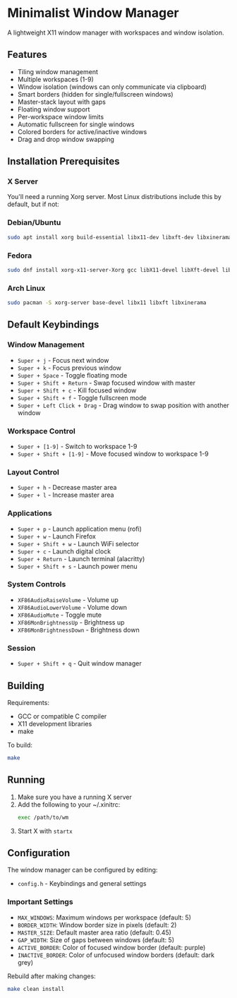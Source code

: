 # Minimalist Window Manager

A lightweight X11 window manager with workspaces and window isolation.

## Features

- Tiling window management
- Multiple workspaces (1-9)
- Window isolation (windows can only communicate via clipboard)
- Smart borders (hidden for single/fullscreen windows)
- Master-stack layout with gaps
- Floating window support
- Per-workspace window limits
- Automatic fullscreen for single windows
- Colored borders for active/inactive windows
- Drag and drop window swapping

## Installation Prerequisites

### X Server
You'll need a running Xorg server. Most Linux distributions include this by default, but if not:

### Debian/Ubuntu
```bash
sudo apt install xorg build-essential libx11-dev libxft-dev libxinerama-dev
```

### Fedora
```bash
sudo dnf install xorg-x11-server-Xorg gcc libX11-devel libXft-devel libXinerama-devel
```

### Arch Linux
```bash
sudo pacman -S xorg-server base-devel libx11 libxft libxinerama
```

## Default Keybindings

### Window Management
- `Super + j` - Focus next window
- `Super + k` - Focus previous window
- `Super + Space` - Toggle floating mode
- `Super + Shift + Return` - Swap focused window with master
- `Super + Shift + c` - Kill focused window
- `Super + Shift + f` - Toggle fullscreen mode
- `Super + Left Click + Drag` - Drag window to swap position with another window

### Workspace Control
- `Super + [1-9]` - Switch to workspace 1-9
- `Super + Shift + [1-9]` - Move focused window to workspace 1-9

### Layout Control
- `Super + h` - Decrease master area
- `Super + l` - Increase master area

### Applications
- `Super + p` - Launch application menu (rofi)
- `Super + w` - Launch Firefox
- `Super + Shift + w` - Launch WiFi selector
- `Super + c` - Launch digital clock
- `Super + Return` - Launch terminal (alacritty)
- `Super + Shift + s` - Launch power menu

### System Controls
- `XF86AudioRaiseVolume` - Volume up
- `XF86AudioLowerVolume` - Volume down
- `XF86AudioMute` - Toggle mute
- `XF86MonBrightnessUp` - Brightness up
- `XF86MonBrightnessDown` - Brightness down

### Session
- `Super + Shift + q` - Quit window manager

## Building

Requirements:
- GCC or compatible C compiler
- X11 development libraries
- make

To build:
```bash
make
```

## Running

1. Make sure you have a running X server
2. Add the following to your ~/.xinitrc:
   ```bash
   exec /path/to/wm
   ```
3. Start X with `startx`

## Configuration

The window manager can be configured by editing:
- `config.h` - Keybindings and general settings

### Important Settings
- `MAX_WINDOWS`: Maximum windows per workspace (default: 5)
- `BORDER_WIDTH`: Window border size in pixels (default: 2)
- `MASTER_SIZE`: Default master area ratio (default: 0.45)
- `GAP_WIDTH`: Size of gaps between windows (default: 5)
- `ACTIVE_BORDER`: Color of focused window border (default: purple)
- `INACTIVE_BORDER`: Color of unfocused window borders (default: dark grey)

Rebuild after making changes:
```bash
make clean install
```
